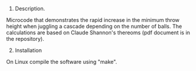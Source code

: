 1. Description.

Microcode that demonstrates the rapid increase in the minimum throw height when juggling a cascade depending on the number of balls.
The calculations are based on Claude Shannon's thereoms (pdf document is in the repository).

2. Installation

On Linux compile the software using "make".

